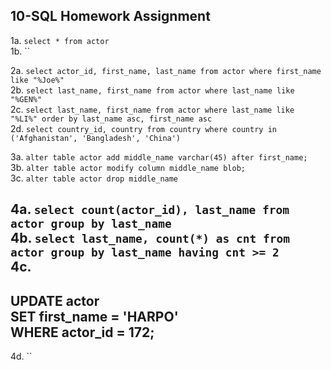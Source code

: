 ## 10-SQL Homework Assignment 

1a. `select * from actor`  
1b. ``

2a. `select actor_id, first_name, last_name from actor where first_name like "%Joe%"`  
2b. `select last_name, first_name from actor where last_name like "%GEN%"`  
2c. `select last_name, first_name from actor where last_name like "%LI%" order by last_name asc, first_name asc`  
2d. `select country_id, country from country where country in ('Afghanistan', 'Bangladesh', 'China')`  

3a. `alter table actor add middle_name varchar(45) after first_name;`  
3b. `alter table actor modify column middle_name blob;`  
3c. `alter table actor drop middle_name`  

4a. `select count(actor_id), last_name from actor group by last_name`  
4b. `select last_name, count(*) as cnt from actor group by last_name having cnt >= 2`  
4c.   
--   
UPDATE actor  
SET first_name = 'HARPO'  
WHERE actor_id = 172;  
--    
4d. ``  


